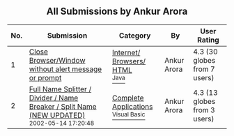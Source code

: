 ﻿<div align="center">

## All Submissions by Ankur Arora

</div>

No.  | Submission | Category | By   | User Rating
---- | ---------- | -------- | ---- | -----------
1 | [Close Browser/Window without alert message or prompt<br />](https://github.com/Planet-Source-Code/ankur-arora-close-browser-window-without-alert-message-or-prompt__2-4361) | [Internet/ Browsers/ HTML<br /><sup>Java</sup>](../ByCategory/internet-browsers-html__2-68.md) | Ankur Arora | 4.3 (30 globes from 7 users)
2 | [Full Name Splitter / Divider / Name Breaker / Split Name \(NEW UPDATED\)<br /><sup>2002-05-14 17:20:48</sup>](https://github.com/Planet-Source-Code/ankur-arora-full-name-splitter-divider-name-breaker-split-name-new-updated__1-55848) | [Complete Applications<br /><sup>Visual Basic</sup>](../ByCategory/complete-applications__1-27.md) | Ankur Arora | 4.3 (13 globes from 3 users)
